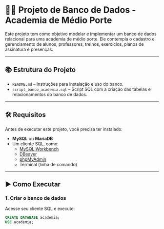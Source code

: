 # 🏋️‍♂️ Projeto de Banco de Dados - Academia de Médio Porte

Este projeto tem como objetivo modelar e implementar um banco de dados relacional para uma academia de médio porte. Ele contempla o cadastro e gerenciamento de alunos, professores, treinos, exercícios, planos de assinatura e presenças.

---

## 📚 Estrutura do Projeto

- `README.md` – Instruções para instalação e uso do banco.
- `script_banco_academia.sql` – Script SQL com a criação das tabelas e relacionamentos do banco de dados.

---

## 🛠️ Requisitos

Antes de executar este projeto, você precisa ter instalado:

- **MySQL** ou **MariaDB**
- Um cliente SQL, como:
  - [MySQL Workbench](https://www.mysql.com/products/workbench/)
  - [DBeaver](https://dbeaver.io/)
  - [phpMyAdmin](https://www.phpmyadmin.net/)
  - Terminal (linha de comando)

---

## ▶️ Como Executar

### 1. Criar o banco de dados

Acesse seu cliente SQL e execute:

```sql
CREATE DATABASE academia;
USE academia;
